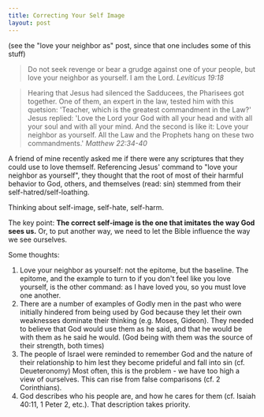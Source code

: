 ```yaml
---
title: Correcting Your Self Image
layout: post
---
```


(see the "love your neighbor as" post, since that one includes some of this stuff)

> Do not seek revenge or bear a grudge against one of your people, but love your neighbor as yourself. I am the Lord. *Leviticus 19:18*


> Hearing that Jesus had silenced the Sadducees, the Pharisees got together. One of them, an expert in the law, tested him with this quetsion: 'Teacher, which is the greatest commandment in the Law?' 
> Jesus replied: 'Love the Lord your God with all your head and with all your soul and with all your mind. And the second is like it: Love your neighbor as yourself. All the Law and the Prophets hang on these two commandments.' *Matthew 22:34-40*

A friend of mine recently asked me if there were any scriptures that they could use to love themself. Referencing Jesus' command to "love your neighbor as yourself", they thought that the root of most of their harmful behavior to God, others, and themselves (read: sin) stemmed from their self-hatred/self-loathing. 

Thinking about self-image, self-hate, self-harm. 

The key point: **The correct self-image is the one that imitates the way God sees us.** Or, to put another way, we need to let the Bible influence the way we see ourselves.

Some thoughts:
1. Love your neighbor as yourself: not the epitome, but the baseline. The epitome, and the example to turn to if you don't feel like you love yourself, is the other command: as I have loved you, so you must love one another.
2. There are a number of examples of Godly men in the past who were initially hindered from being used by God because they let their own weaknesses dominate their thinking (e.g. Moses, Gideon). They needed to believe that God would use them as he said, and that he would be with them as he said he would.  (God being with them was the source of their strength, both times)
3. The people of Israel were reminded to remember God and the nature of their relationship to him lest they become prideful and fall into sin (cf. Deueteronomy) Most often, this is the problem - we have too high a view of ourselves. This can rise from false comparisons (cf. 2 Corinthians).
4. God describes who his people are, and how he cares for them (cf. Isaiah 40:11, 1 Peter 2, etc.). That description takes priority.